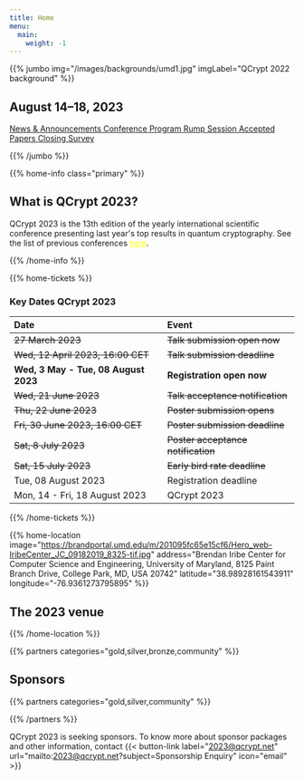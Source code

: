 ```yaml
---
title: Home
menu:
  main:
    weight: -1
---
```

<!-- JUMBO -->
{{% jumbo img="/images/backgrounds/umd1.jpg" imgLabel="QCrypt 2022 background" %}}

## August 14–18, 2023
<!--
### 2021: online conference

<a class="btn primary btn-lg" style="margin-top: 1em;" href="/2023">Host QCrypt 2023</a>
-->

<a class="btn primary btn-lg" href="/news">
    News & Announcements
</a>

<a class="btn primary btn-lg" href="https://umd.box.com/s/0gp344b5j4wupyrv9wbivjdpfw350rvx">
    Conference Program
</a>

<a class="btn primary btn-lg" href="/sessions/rump/">
    Rump Session
</a>

<a class="btn primary btn-lg" href="/accepted-papers">
    Accepted Papers
</a>

<a class="btn primary btn-lg" href="https://docs.google.com/forms/d/e/1FAIpQLScFytHnfnz8iix5UXr8YUJgxAiBvdEAtshy3y9twJvQAY8DBA/viewform">
    Closing Survey
</a>







{{% /jumbo %}}

<!-- CNCF LOGO
{{% home-info what="" class="primary" %}}

<h3 style="text-align:center;">Supported by</h2>
<img src="/images/logos/cncf-white.png" alt="cncf-logo" style="width:50%;margin-left:auto;margin-right:auto;display: block;"/>
{{% /home-info %}}

-->


<!-- YOUTUBE SECTION
{{< youtube-section link="i-MKPPKWJuE" title="Watch 2018 best moments" class="" >}}
 -->

<!-- INFO -->
{{% home-info class="primary" %}}

## What is QCrypt 2023?

QCrypt 2023 is the 13th edition of the yearly international scientific conference presenting last year's top results in quantum cryptography. See the list of previous conferences <a style="color: yellow" href="/charter/#history-of-qcrypt">here</a>.

{{% /home-info %}}

{{% home-tickets %}}
<!-- 
## News
	
> <h3>July 9 – <strong>Visa and ESTA info</h3></strong><body style="text-align:left">If needed, the responsibility for obtaining a visa is on the attendee. Attendees from certain countries <a style="color: blue" href="https://esta.cbp.dhs.gov/esta">may qualify for a visa waiver</a>. However, attendees will still require <a style="color: blue" href="https://esta.cbp.dhs.gov/esta">Electronic System for Travel Authorization (ESTA)</a> approval prior to travel.</body>

> <h3>July 6 – <strong>Early Bird Registration Deadline Extended</h3></strong><body style="text-align:left">The deadline for the earlybird registration rate has been extended to July 15. Be sure to <a style="color: blue" href="/registration">register</a> for your spot before prices go up.</body>
		
> <h3>June 6 – <strong>UMD President and NIST ADLP to address QCrypt 23</h3></strong><body style="text-align:left">We are delighted to announce that UMD President Dr. Darryll Pines and NIST Associate Director for Laboratory Programs, Dr. Charles Romine will <a style="color: blue" href="/speakers">address the attendees</a> of QCrypt during the reception on Monday, August 14.</body>
		
> <h3>July 6 – <strong>Deadline for registration fee waiver extended</strong></h3> <body style="text-align:left">A limited amount of funding is being made available to support students who need assistance and would not be able to attend without that assistance. Students who seek a fee waiver should <a style="color: blue" href="mailto:2023@qcrypt.net?subject=Sponsorship Enquiry">write to the conference organizers</a> with the subject line "QCrypt 2023 Student Fee Waiver" by July 15 to receive further instructions.</body>

> <h3>June 30 – <strong>Industry Panel Announced</strong></h3><body style="text-align:left">An Industry Panel discussion will take place on Thursday morning. <a style="color: blue" href="/speakers">The panel</a> will include representatives from IDQuantique, Toshiba, Cisco, Qubitekk and NIST.</body>

> <h3>June 21 – <strong>Accepted Papers Announced</h3></strong><body style="text-align:left">Over 30 papers have been selected for contributed talks. <a style="color: blue" href="/accepted-papers">Learn more.</a></body>

> <h3>June 15 – <strong>Tutuorial and Invited Speakers Announced</h3></strong><body style="text-align:left">We are excited to have a great list of tutorial and invited speakers. See the <a style="color: blue" href="/speakers">speaker page</a> for more details.</body>-->
		

### <strong>Key Dates QCrypt 2023</strong>
|Date |Event|
|:----|:----|
|<strike> 27 March 2023 </strike> | <!-- <a href="https://hotcrp.science.uva.nl/" target="_blank"> --> <strike> Talk submission open now </strike>|
|<strike> Wed, 12 April 2023, 16:00 CET </strike> | <strike> Talk submission deadline </strike>|
|<strong> Wed, 3 May - Tue, 08 August 2023 </strong>| <strong> Registration open now </Strong>|
|<strike> Wed, 21 June 2023</strike>|<strike> Talk acceptance notification </strike>|
|<strike>Thu, 22 June 2023</strike>|<strike> Poster submission opens</strike>|
|<strike>Fri, 30 June 2023, 16:00 CET</strike>|<strike>Poster submission deadline</strike>|
|<strike>Sat, 8 July 2023</strike>| <strike>Poster acceptance notification</strike>|
|<strike>Sat, 15 July 2023</strike>| <strike>Early bird rate deadline</strike>|
|Tue, 08 August 2023| Registration deadline|
|Mon, 14 - Fri, 18 August 2023| QCrypt 2023|


<!-- 
### <strong>Featured Speakers</strong>

| | | |
|:----|:----|:----|
| | | |
|Tutorial:| James Bartusek | UC Berkeley, USA|
|Tutorial:| Xiongfeng Ma | IIIS, Tsinghua University, China|
|Tutorial:| Henry Yuen | Columbia University, USA|


| | | |
|:----|:----|:----
| | | |
|Invited:| Nathan Arnold | UIUC, USA|
|Invited:| Minki Hhan | KIAS, South Korea|
|Invited:| Yael Kalai | Microsoft Research & MIT, USA|
|Invited:| William Kretschmer | UT Austin, USA|
|Invited:| Zhou Lai | BAQIS, China|
|Invited:| Sheng-Kai Liao | USTC, China|
|Invited:| Rebecka Sax | University of Geneva, Switzerland|


### August 28th. 2022 | About conference record
Due to time zone, We know that it is difficult for you to participate in the meeting all the time. All the talks will be recorded and made available on the online platform (EventX) a few hours later for our participants.

### August 27th. 2022 | Prerecorded contributed talks videos now available
Please click our Youtube channel <a style="color: blue" href="https://www.youtube.com/playlist?list=PLVgC3LSv44hDpTUj7q3_sHkjEiiyUxWCJ">here</a>.

### August 27th. 2022 | Conference link sent out
We have sent the conference link for registered participants. Please click the <a style="color: blue" href="/participate/">manual</a> for the instructions. We also send the instructions for Zoom webinar speakers (tutorial, invited, contributed) and session chairs. You can also find <a style="color: blue" href="/participate/#instructions-for-zoom-webinar-speakers-tutorial-invited-contributed">the information</a> on the website. If you need any help, you can find us at the <a style="color: blue" href="/participate/#helpdesk">helpdesk</a>.
We are looking forward to your participation.

### August 19th. 2022 | Preliminary program now available
Please click <a style="color: blue" href="/schedule/">here</a>.


### July 11th. 2022 | QCrypt 2022 Participation Survey
If you may consider attending QCrypt 2022 in person (e.g., assuming the quarantine rule is removed), please fill in a short participation survey <a style="color: blue" target="_blank" href="https://forms.gle/S1LeKf7qGePRV87n6">here</a>. It will help us greatly for the conference planning.

### July 11th. 2022 | Hybrid Conference
QCrypt 2022 will be a hybrid conference to ensure participation is possible for everyone. To cater to the potential quarantine rule, the first half of QCrypt will be an online format, while the second half will be more (mostly) physical, with most events allowing for online participation (exceptions include an on-site poster session and an excursion, which will be organized if enough people can attend in-person). The registration site will be opened soon.  

### July 11th. 2022 | COVID, Quarantine, and VISA Information
Taiwan is on the way to opening its border but certain quarantine rules remain. At the moment, a “3+4 days” quarantine rule applies to everyone entering Taiwan: 3 days of quarantine, plus 4 days of "self-health-monitoring" period (in which one is allowed to attend conferences, conditioned on obtaining negative rapid-test results). The quarantine rule is expected to be further relaxed. The up-to-date information about the quarantine rule and VISA information can be found <a style="color: blue" target="_blank" href="/travel/">here</a>. If you have any questions regarding the quarantine rule and VISA application, please feel free to contact us at 2022@QCRYPT.NET.

### July 5th. 2022 | List of accepted papers now available
Please click <a style="color: blue" href="/accepted-papers/">here</a>. -->


<!-- SPEAKERS -->
<!-- BREAKS JUMBO IMAGE -->
{{% /home-tickets %}}

<!-- {{< speakers-tutorial >}}
<strong> Tutorial Speakers </strong>
{{< /speakers-tutorial >}}

{{< speakers-invited >}}
<strong> Invited Speakers </strong>
{{< /speakers-invited >}} -->
<!-- {{< button-link label="Submit a presentation"
                url="https://conference-hall.io/public/event/HJRThubF4uYPkb7jSUxi"
                icon="cfp" >}}

<!-- {{< button-link label="See all speakers"
                url="./speakers"
                icon="right" >}} -->

<!--
{{% home-tickets %}}

## Tickets

### Secure your spot with an unparalleled discount while we finalize the program!

<ul>
<li>{{< ticket name="Blind ticket"
           starts="2019-03-25"
           ends="2019-08-01"
           price="55 €"
           info=""
           soldOut=""
           url="https://www.eventbrite.com/e/kubernetes-community-day-amsterdam-2019-tickets-64716768597" >}}</li>
<li>{{< ticket name="Regular ticket"
           starts="2019-08-01"
           ends="2019-09-13"
           price="110 €"
           info=""
           soldOut="true"
           url="https://www.eventbrite.com/e/kubernetes-community-day-amsterdam-2019-tickets-64716768597" >}}</li>
</ul>

\* Your ticket gives you access to all conferences, coffee breaks, and lunch. Accommodation is NOT included in this price.

{{% /home-tickets %}}
-->

<!-- NOTIFICATION
{{% home-subscribe  class="primary" %}}

## Get notified about the important conference updates

{{% /home-subscribe %}}
 -->

<!-- THE MAP -->
{{% home-location
    image="https://brandportal.umd.edu/m/201095fc65e15cf6/Hero_web-IribeCenter_JC_09182019_8325-tif.jpg"
    address="Brendan Iribe Center for Computer Science and Engineering, University of Maryland, 8125 Paint Branch Drive, College Park, MD, USA 20742"
    latitude="38.98928161543911"
    longitude="-76.9361273795895"
    %}}

## The 2023 venue
<!-- ### online -->
{{% /home-location %}}
<!--
{{% home-tickets %}}

<h2 style="text-align:center;">co-organizer</h2>
<img src="/images/partners/ccisa.png" alt="ccisa-logo" style="width:15%;margin-left:auto;margin-right:auto;display: black;"/>
{{% /home-tickets %}}
-->


{{% partners categories="gold,silver,bronze,community" %}}

## Sponsors

{{% partners categories="gold,silver,community" %}}

{{% /partners %}}

QCrypt 2023 is seeking sponsors. To know more about sponsor packages and other information, contact {{< button-link label="2023@qcrypt.net" url="mailto:2023@qcrypt.net?subject=Sponsorship Enquiry" icon="email" >}} 

<!-- {{% /partners %}} -->


<!--

<p align= "center"> <a class="btn primary btn-lg" style="margin-top: 1em;" href="https://drive.google.com/file/d/1XkABMRsQw5EMnt3CiNhjGN3kYn6VPvRd/view?usp=sharing" target="_blank">Become a sponsor</a></p>
-->
